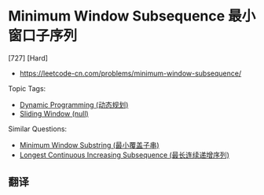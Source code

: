 # Minimum Window Subsequence 最小窗口子序列

[727] [Hard]

- https://leetcode-cn.com/problems/minimum-window-subsequence/

Topic Tags:

- [Dynamic Programming (动态规划)](https://leetcode-cn.com/tag/dynamic-programming/)
- [Sliding Window (null)](https://leetcode-cn.com/tag/sliding-window/)

Similar Questions:

- [Minimum Window Substring (最小覆盖子串)](https://leetcode-cn.com/problems/minimum-window-substring/)
- [Longest Continuous Increasing Subsequence (最长连续递增序列)](https://leetcode-cn.com/problems/longest-continuous-increasing-subsequence/)

## 翻译
